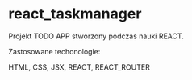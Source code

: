 # react_taskmanager

Projekt TODO APP stworzony podczas nauki REACT.

Zastosowane techonologie:

HTML, CSS, JSX, REACT, REACT_ROUTER

